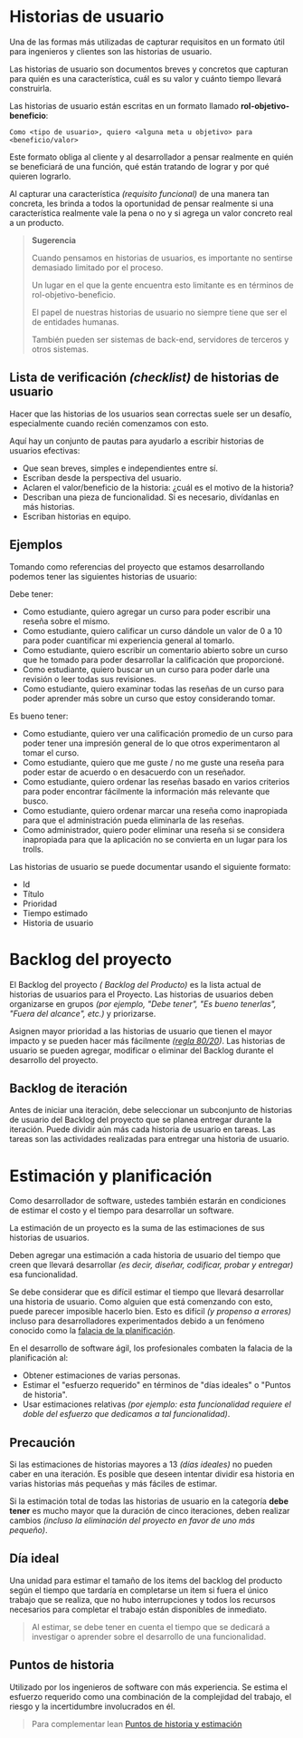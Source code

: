 # Historias de usuario

Una de las formas más utilizadas de capturar requisitos en un formato útil para ingenieros y clientes son las historias de usuario. 

Las historias de usuario son documentos breves y concretos que capturan para quién es una característica, cuál es su valor y cuánto tiempo llevará construirla.

Las historias de usuario están escritas en un formato llamado **rol-objetivo-beneficio**:

```
Como <tipo de usuario>, quiero <alguna meta u objetivo> para <beneficio/valor>
```
Este formato obliga al cliente y al desarrollador a pensar realmente en quién se beneficiará de una función, qué están tratando de lograr y por qué quieren lograrlo. 

Al capturar una característica *(requisito funcional)* de una manera tan concreta, les brinda a todos la oportunidad de pensar realmente si una característica realmente vale la pena o no y si agrega un valor concreto real a un producto.

> **Sugerencia**
>
> Cuando pensamos en historias de usuarios, es importante no sentirse demasiado limitado por el proceso. 
>
> Un lugar en el que la gente encuentra esto limitante es en términos de rol-objetivo-beneficio.
> 
> El papel de nuestras historias de usuario no siempre tiene que ser el de entidades humanas.
>
> También pueden ser sistemas de back-end, servidores de terceros y otros sistemas.

## Lista de verificación *(checklist)* de historias de usuario

Hacer que las historias de los usuarios sean correctas suele ser un desafío, especialmente cuando recién comenzamos con esto.

Aquí hay un conjunto de pautas para ayudarlo a escribir historias de usuarios efectivas:

- Que sean breves, simples e independientes entre sí.
- Escriban desde la perspectiva del usuario.
- Aclaren el valor/beneficio de la historia: ¿cuál es el motivo de la historia?
- Describan una pieza de funcionalidad. Si es necesario, divídanlas en más historias.
- Escriban historias en equipo.

## Ejemplos

Tomando como referencias del proyecto que estamos desarrollando podemos tener las siguientes historias de usuario:

Debe tener:
- Como estudiante, quiero agregar un curso para poder escribir una reseña sobre el mismo.
- Como estudiante, quiero calificar un curso dándole un valor de 0 a 10 para poder cuantificar mi experiencia general al tomarlo.
- Como estudiante, quiero escribir un comentario abierto sobre un curso que he tomado para poder desarrollar la calificación que proporcioné.
- Como estudiante, quiero buscar un un curso para poder darle una revisión o leer todas sus revisiones.
- Como estudiante, quiero examinar todas las reseñas de un curso para poder aprender más sobre un curso que estoy considerando tomar.

Es bueno tener:
- Como estudiante, quiero ver una calificación promedio de un curso para poder tener una impresión general de lo que otros experimentaron al tomar el curso.
- Como estudiante, quiero que me guste / no me guste una reseña para poder estar de acuerdo o en desacuerdo con un reseñador.
- Como estudiante, quiero ordenar las reseñas basado en varios criterios para poder encontrar fácilmente la información más relevante que busco.
- Como estudiante, quiero ordenar marcar una reseña como inapropiada para que el administración pueda eliminarla de las reseñas.
- Como administrador, quiero poder eliminar una reseña si se considera inapropiada para que la aplicación no se convierta en un lugar para los trolls.


Las historias de usuario se puede documentar usando el siguiente formato:
- Id
- Título
- Prioridad
- Tiempo estimado 
- Historia de usuario

# Backlog del proyecto

El Backlog del proyecto *( Backlog del Producto)* es la lista actual de historias de usuarios para el Proyecto. Las historias de usuarios deben organizarse en grupos *(por ejemplo, "Debe tener", "Es bueno tenerlas", "Fuera del alcance", etc.)* y priorizarse.

Asignen mayor prioridad a las historias de usuario que tienen el mayor impacto y se pueden hacer más fácilmente *([regla 80/20](https://es.wikipedia.org/wiki/Principio_de_Pareto))*. Las historias de usuario se pueden agregar, modificar o eliminar del Backlog durante el desarrollo del proyecto.

## Backlog de iteración

Antes de iniciar una iteración, debe seleccionar un subconjunto de historias de usuario del Backlog del proyecto que se planea entregar durante la iteración. Puede dividir aún más cada historia de usuario en tareas. Las tareas son las actividades realizadas para entregar una historia de usuario.

# Estimación y planificación

Como desarrollador de software, ustedes también estarán en condiciones de estimar el costo y el tiempo para desarrollar un software.

La estimación de un proyecto es la suma de las estimaciones de sus historias de usuarios.

Deben agregar una estimación a cada historia de usuario del tiempo que creen que llevará desarrollar *(es decir, diseñar, codificar, probar y entregar)* esa funcionalidad.

Se debe considerar que es difícil estimar el tiempo que llevará desarrollar una historia de usuario. Como alguien que está comenzando con esto, puede parecer imposible hacerlo bien. Esto es difícil *(y propenso a errores)* incluso para desarrolladores experimentados debido a un fenómeno conocido como la [falacia de la planificación](https://es.wikipedia.org/wiki/Falacia_de_la_planificaci%C3%B3n).

En el desarrollo de software ágil, los profesionales combaten la falacia de la planificación al:

- Obtener estimaciones de varias personas.
- Estimar el "esfuerzo requerido" en términos de "días ideales" o "Puntos de historia".
- Usar estimaciones relativas *(por ejemplo: esta funcionalidad requiere el doble del esfuerzo que dedicamos a tal funcionalidad)*.

## Precaución

Si las estimaciones de historias mayores a 13 *(días ideales)* no pueden caber en una iteración. Es posible que deseen intentar dividir esa historia en varias historias más pequeñas y más fáciles de estimar.

Si la estimación total de todas las historias de usuario en la categoría **debe tener** es mucho mayor que la duración de cinco iteraciones, deben realizar cambios *(incluso la eliminación del proyecto en favor de uno más pequeño)*.

## Día ideal

Una unidad para estimar el tamaño de los items del backlog del producto según el tiempo que tardaría en completarse un item si fuera el único trabajo que se realiza, que no hubo interrupciones y todos los recursos necesarios para completar el trabajo están disponibles de inmediato.

> Al estimar, se debe tener en cuenta el tiempo que se dedicará a investigar o aprender sobre el desarrollo de una funcionalidad.

## Puntos de historia 

Utilizado por los ingenieros de software con más experiencia. Se estima el esfuerzo requerido como una combinación de la complejidad del trabajo, el riesgo y la incertidumbre involucrados en él. 

> Para complementar lean [Puntos de historia y estimación](https://www.atlassian.com/es/agile/project-management/estimation)